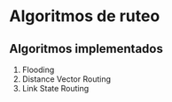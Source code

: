 # Algoritmos de ruteo

## Algoritmos implementados
  1. Flooding
  2. Distance Vector Routing
  3. Link State Routing
